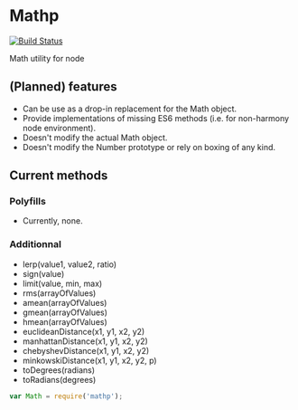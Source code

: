 Mathp
=====

[![Build Status](https://travis-ci.org/kchapelier/node-mathp.svg)](https://travis-ci.org/kchapelier/node-mathp)

Math utility for node

## (Planned) features

* Can be use as a drop-in replacement for the Math object.
* Provide implementations of missing ES6 methods (i.e. for non-harmony node environment).
* Doesn't modify the actual Math object.
* Doesn't modify the Number prototype or rely on boxing of any kind.

## Current methods

### Polyfills

* Currently, none.

### Additionnal

* lerp(value1, value2, ratio)
* sign(value)
* limit(value, min, max)
* rms(arrayOfValues)
* amean(arrayOfValues)
* gmean(arrayOfValues)
* hmean(arrayOfValues)
* euclideanDistance(x1, y1, x2, y2)
* manhattanDistance(x1, y1, x2, y2)
* chebyshevDistance(x1, y1, x2, y2)
* minkowskiDistance(x1, y1, x2, y2, p)
* toDegrees(radians)
* toRadians(degrees)


```js
var Math = require('mathp');
```